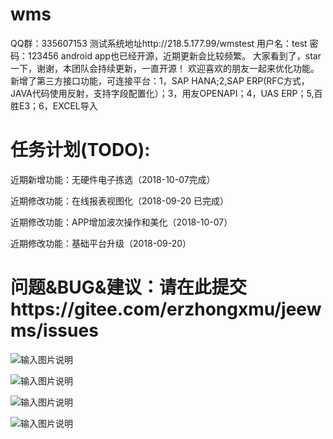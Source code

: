 # wms
QQ群：335607153
测试系统地址http://218.5.177.99/wmstest   用户名：test  密码：123456
android app也已经开源，近期更新会比较频繁。
大家看到了，star一下，谢谢，本团队会持续更新，一直开源！
欢迎喜欢的朋友一起来优化功能。
新增了第三方接口功能，可连接平台：1，SAP  HANA;2,SAP ERP(RFC方式，JAVA代码使用反射，支持字段配置化）；3，用友OPENAPI；4，UAS ERP；5,百胜E3；6，EXCEL导入

# 任务计划(TODO):
近期新增功能：无硬件电子拣选（2018-10-07完成）

近期修改功能：在线报表视图化（2018-09-20 已完成）

近期修改功能：APP增加波次操作和美化（2018-10-07）

近期修改功能：基础平台升级（2018-09-20）

# 问题&BUG&建议：请在此提交https://gitee.com/erzhongxmu/jeewms/issues

![输入图片说明](https://images.gitee.com/uploads/images/2018/0907/103719_3c2482c0_544004.png "home1.png")

![输入图片说明](https://images.gitee.com/uploads/images/2018/0907/103730_85ceeab3_544004.png "home2.png")

![输入图片说明](https://images.gitee.com/uploads/images/2018/0907/103740_dc86f33a_544004.png "home3.png")

![输入图片说明](https://images.gitee.com/uploads/images/2018/0907/103654_01d5732d_544004.png "home4.png")
